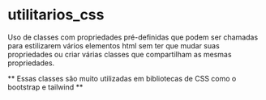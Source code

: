 # utilitarios_css
Uso de classes com propriedades pré-definidas que podem ser chamadas para estilizarem vários elementos html sem ter que mudar suas propriedades ou criar várias classes que compartilham as mesmas propriedades.

** Essas classes são muito utilizadas em bibliotecas de CSS como o bootstrap e tailwind ** 



